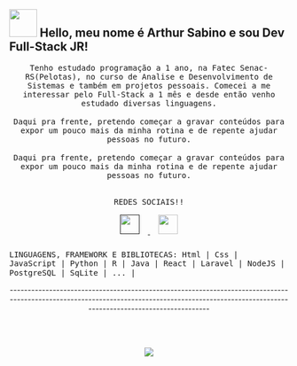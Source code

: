 ## <img src="https://raw.githubusercontent.com/alexnaiman/alexnaiman/master/resources/welcomeglitch.gif" width="50px" /> Hello, meu nome é Arthur Sabino e sou Dev Full-Stack JR!

<p align="center" >
  <samp>
   Tenho estudado programação a 1 ano, na Fatec Senac-RS(Pelotas), no curso de Analise e Desenvolvimento de Sistemas e também em projetos pessoais. Comecei a me interessar pelo Full-Stack a 1 mês e desde então venho estudado diversas linguagens.
</samp>
<br/><br/>
<samp>
Daqui pra frente, pretendo começar a gravar conteúdos para expor um pouco mais da minha rotina e de repente ajudar pessoas no futuro.
</samp>
<br/><br/>
<samp>
Daqui pra frente, pretendo começar a gravar conteúdos para expor um pouco mais da minha rotina e de repente ajudar pessoas no futuro.
  </samp>
  <br/>
  <br/>
</p>
<p align="center">
  <h align="center">
    <samp>
    REDES SOCIAIS!!
    </samp>
  <h/>
  <br/>
  <a href="">
    <img src="https://raw.githubusercontent.com/alexnaiman/alexnaiman/master/resources/linkedin.webp"  width="35px" style="margin: 15px;" />
  </a>
  <a href="https://www.instagram.com/sabinoarthur_/">
    <img src="https://raw.githubusercontent.com/alexnaiman/alexnaiman/master/resources/instagram.webp"  width="35px" style="margin: 15px;" />
  </a>
</p>
  
  <h align="center">
    <samp>
       LINGUAGENS, FRAMEWORK E BIBLIOTECAS: Html | Css | JavaScript | Python | R | Java | React | Laravel | NodeJS | PostgreSQL | SqLite | ... | 
    </samp>
  <h/>
    <br/>
  <p>

<p> ----------------------------------------------------------------------------------------------------------------------------------------------------------------------------------------------
  <p/>  

<br/><br/>

<p align="center">
<img align="center" src="https://github-readme-stats.vercel.app/api?username=SabinoDS&theme=calm&show_icons=true" />

  

</p>



